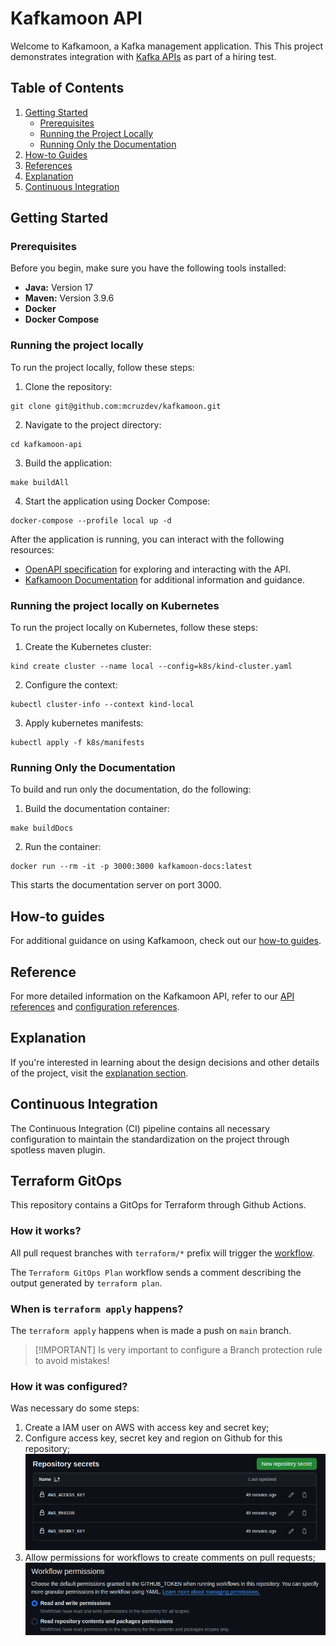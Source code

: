 # Kafkamoon API

Welcome to Kafkamoon, a Kafka management application. This This project demonstrates integration
with [Kafka APIs](https://docs.confluent.io/kafka/kafka-apis.html) as part of a hiring test.

## Table of Contents

1. [Getting Started](#getting-started)
    - [Prerequisites](#prerequisites)
    - [Running the Project Locally](#running-the-project-locally)
    - [Running Only the Documentation](#running-only-the-documentation)
2. [How-to Guides](#how-to-guides)
3. [References](#references)
4. [Explanation](#explanation)
5. [Continuous Integration](#continuous-integration)

## Getting Started

### Prerequisites

Before you begin, make sure you have the following tools installed:

- **Java:** Version 17
- **Maven:** Version 3.9.6
- **Docker**
- **Docker Compose**

### Running the project locally

To run the project locally, follow these steps:

1. Clone the repository:

```shell
git clone git@github.com:mcruzdev/kafkamoon.git
```

2. Navigate to the project directory:

```shell
cd kafkamoon-api
```

3. Build the application:

```shell
make buildAll
```

4. Start the application using Docker Compose:

```shell
docker-compose --profile local up -d
```

After the application is running, you can interact with the following resources:

* [OpenAPI specification](http://localhost:8080/swagger-ui.html) for exploring and interacting with the API.
* [Kafkamoon Documentation](http://localhost:3000) for additional information and guidance.


### Running the project locally on Kubernetes

To run the project locally on Kubernetes, follow these steps:

1. Create the Kubernetes cluster:

```shell
kind create cluster --name local --config=k8s/kind-cluster.yaml
```

2. Configure the context:

```shell
kubectl cluster-info --context kind-local
```

3. Apply kubernetes manifests:

```shell
kubectl apply -f k8s/manifests
```

### Running Only the Documentation

To build and run only the documentation, do the following:

1. Build the documentation container:

```shell
make buildDocs
```

2. Run the container:

```shell
docker run --rm -it -p 3000:3000 kafkamoon-docs:latest
```

This starts the documentation server on port 3000.

## How-to guides

For additional guidance on using Kafkamoon, check out our [how-to guides](how-to/).

## Reference

For more detailed information on the Kafkamoon API, refer to our [API references](reference/api.md)
and [configuration references](reference/configurations.md).

## Explanation

If you're interested in learning about the design decisions and other details of the project, visit the [explanation section](explanation/?id=explanation).

## Continuous Integration

The Continuous Integration (CI) pipeline contains all necessary configuration to maintain the standardization on the project through spotless maven plugin.

## Terraform GitOps

This repository contains a GitOps for Terraform through Github Actions.

### How it works?

All pull request branches with `terraform/*` prefix will trigger the [workflow](.github/workflows/terraform-plan.yaml).

The `Terraform GitOps Plan` workflow sends a comment describing the output generated by `terraform plan`.

### When is `terraform apply` happens?

The `terraform apply` happens when is made a push on `main` branch.

>[!IMPORTANT] Is very important to configure a Branch protection rule to avoid mistakes!

### How it was configured?

Was necessary do some steps:

1. Create a IAM user on AWS with access key and secret key;
2. Configure access key, secret key and region on Github for this repository;
![img_1.png](img_1.png)
3. Allow permissions for workflows to create comments on pull requests;
![img.png](img.png)

